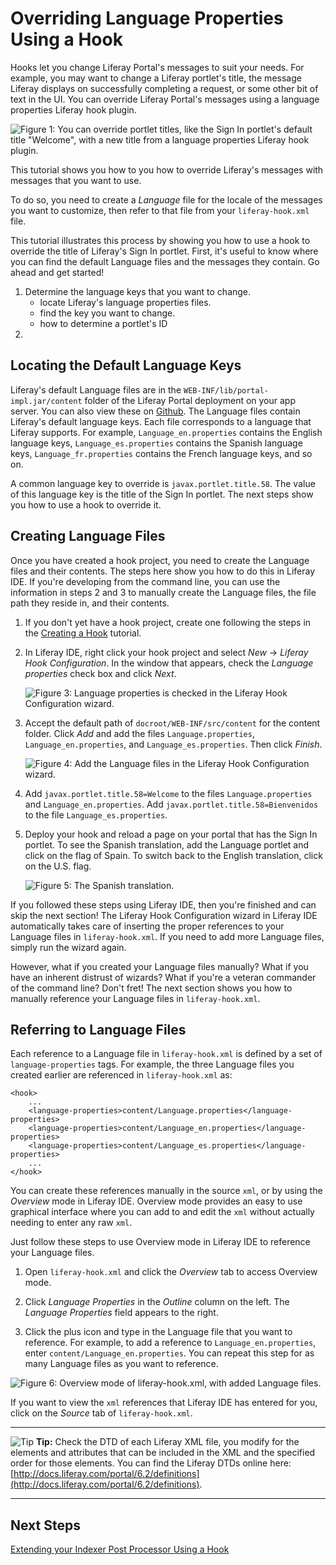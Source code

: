 # Overriding Language Properties Using a Hook

Hooks let you change Liferay Portal's messages to suit your
needs. For example, you may want to change a Liferay portlet's title, the message 
Liferay displays on successfully completing a request, or some other bit of 
text in the UI. You can override Liferay Portal's messages using a language
properties Liferay hook plugin. 

![Figure 1: You can override portlet titles, like the Sign In portlet's default title "Welcome", with a new title from a language properties Liferay hook plugin.](../../images/override-sign-in-en.png)

This tutorial shows you how to you how to override Liferay's messages with
messages that you want to use. 

To do so, you need to create a *Language* file for the locale of 
the messages you want to customize, then refer to that file from your 
`liferay-hook.xml` file. 

This tutorial illustrates this process by showing you how to use a hook to 
override the title of Liferay's Sign In portlet. First, it's useful to know 
where you can find the default Language files and the messages they contain. Go 
ahead and get started!

1. Determine the language keys that you want to change.
    - locate Liferay's language properties files.
    - find the key you want to change.
    - how to determine a portlet's ID
2. 

## Locating the Default Language Keys

Liferay's default Language files are in the `WEB-INF/lib/portal-impl.jar/content` 
folder of the Liferay Portal deployment on your app server. You can also view 
these on [Github](https://github.com/liferay/liferay-portal). The Language files 
contain Liferay's default language keys. Each file corresponds to a language 
that Liferay supports. For example, `Language_en.properties` contains the English 
language keys, `Language_es.properties` contains the Spanish language keys, 
`Language_fr.properties` contains the French language keys, and so on.

A common language key to override is `javax.portlet.title.58`. The value of this 
language key is the title of the Sign In portlet. The next steps show you how to 
use a hook to override it.

## Creating Language Files

Once you have created a hook project, you need to create the Language files and 
their contents. The steps here show you how to do this in Liferay IDE. If you're 
developing from the command line, you can use the information in steps 2 and 3 
to manually create the Language files, the file path they reside in, and their 
contents.

1.  If you don't yet have a hook project, create one following the steps in the 
	[Creating a Hook](https://www-ldn.liferay.com/develop/tutorials/-/knowledge_base/creating-a-hook-lp-6-2-develop-tutorial) tutorial.

2.  In Liferay IDE, right click your hook project and select 
	*New* &rarr; *Liferay Hook Configuration*. In the window that appears, check 
	the *Language properties* check box and click *Next*.
	
	![Figure 3: Language properties is checked in the Liferay Hook Configuration wizard.](../../images/new-hook-configuration-language.png)

3.	Accept the default path of `docroot/WEB-INF/src/content` for the content 
	folder. Click *Add* and add the files `Language.properties`, 
	`Language_en.properties`, and `Language_es.properties`. Then click *Finish*.
	
	![Figure 4: Add the Language files in the Liferay Hook Configuration wizard.](../../images/new-hook-configuration-language-files.png)

4.  Add `javax.portlet.title.58=Welcome` to the files `Language.properties` and 
	`Language_en.properties`. Add `javax.portlet.title.58=Bienvenidos` to 
	the file `Language_es.properties`.
	
5.  Deploy your hook and reload a page on your portal that has the Sign In 
	portlet. To see the Spanish translation, add the Language portlet and click 
	on the flag of Spain. To switch back to the English translation, click on 
	the U.S. flag.
	
	![Figure 5: The Spanish translation.](../../images/override-sign-in-es.png)
	
If you followed these steps using Liferay IDE, then you're finished and can skip 
the next section! The Liferay Hook Configuration wizard in Liferay IDE 
automatically takes care of inserting the proper references to your Language 
files in `liferay-hook.xml`. If you need to add more Language files, simply run 
the wizard again.

However, what if you created your Language files manually? What if you have an 
inherent distrust of wizards? What if you're a veteran commander of the command 
line? Don't fret! The next section shows you how to manually reference your 
Language files in `liferay-hook.xml`.

## Referring to Language Files

Each reference to a Language file in `liferay-hook.xml` is defined by a set of 
`language-properties` tags. For example, the three Language files you created 
earlier are referenced in `liferay-hook.xml` as:

    <hook>
        ...
        <language-properties>content/Language.properties</language-properties>
        <language-properties>content/Language_en.properties</language-properties>
        <language-properties>content/Language_es.properties</language-properties>
        ...
    </hook>

You can create these references manually in the source `xml`, or by using the 
*Overview* mode in Liferay IDE. Overview mode provides an easy to use graphical 
interface where you can add to and edit the `xml` without actually needing to 
enter any raw `xml`.

Just follow these steps to use Overview mode in Liferay IDE to reference your 
Language files.

1.  Open `liferay-hook.xml` and click the *Overview* tab to access Overview 
	mode.
	
2.  Click *Language Properties* in the *Outline* column on the left. The 
	*Language Properties* field appears to the right.

3.  Click the plus icon and type in the Language file that you want to 
	reference. For example, to add a reference to `Language_en.properties`, 
	enter `content/Language_en.properties`. You can repeat this step for as many 
	Language files as you want to reference.

![Figure 6: Overview mode of `liferay-hook.xml`, with added Language files.](../../images/overview-mode-language-props.png)
	
If you want to view the `xml` references that Liferay IDE has entered for you, 
click on the *Source* tab of `liferay-hook.xml`.

---

 ![Tip](../../images/tip-pen-paper.png) **Tip:** Check the DTD of each Liferay
 XML file, you modify for the elements and attributes that can be included in the
 XML and the specified order for those elements. You can find the Liferay DTDs
 online here: [http://docs.liferay.com/portal/6.2/definitions](http://docs.liferay.com/portal/6.2/definitions).

---

## Next Steps

 [Extending your Indexer Post Processor Using a Hook](https://www-ldn.liferay.com/develop/tutorials/-/knowledge_base/extend-indexer-post-processor-hook)
